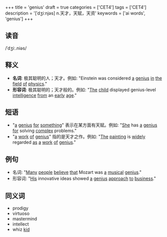 +++
title = 'genius'
draft = true
categories = ['CET4']
tags = ['CET4']
description = '[ˈdʒiːnjəs] n.天才，天赋，天资'
keywords = ['ai words', 'genius']
+++

## 读音
/ˈdʒiː.niəs/

## 释义
- **名词**: 极其聪明的人；天才。例如: "Einstein was considered [a](/post/a/) [genius](/post/genius/) [in](/post/in/) [the](/post/the/) [field](/post/field/) [of](/post/of/) [physics](/post/physics/)."
- **形容词**: 极其聪明的；天才般的。例如: "[The](/post/the/) [child](/post/child/) displayed genius-level [intelligence](/post/intelligence/) [from](/post/from/) an [early](/post/early/) [age](/post/age/)."

## 短语
- "[a](/post/a/) [genius](/post/genius/) [for](/post/for/) [something](/post/something/)" 表示在某方面有天赋。例如: "[She](/post/she/) has [a](/post/a/) [genius](/post/genius/) [for](/post/for/) solving [complex](/post/complex/) problems."
- "[a](/post/a/) [work](/post/work/) [of](/post/of/) [genius](/post/genius/)" 指的是天才之作。例如: "[The](/post/the/) [painting](/post/painting/) is [widely](/post/widely/) regarded [as](/post/as/) [a](/post/a/) [work](/post/work/) [of](/post/of/) [genius](/post/genius/)."

## 例句
- 名词: "[Many](/post/many/) [people](/post/people/) [believe](/post/believe/) [that](/post/that/) Mozart was [a](/post/a/) [musical](/post/musical/) [genius](/post/genius/)."
- 形容词: "[His](/post/his/) innovative ideas showed [a](/post/a/) [genius](/post/genius/) [approach](/post/approach/) [to](/post/to/) [business](/post/business/)."

## 同义词
- prodigy
- virtuoso
- mastermind
- intellect
- whiz [kid](/post/kid/)
